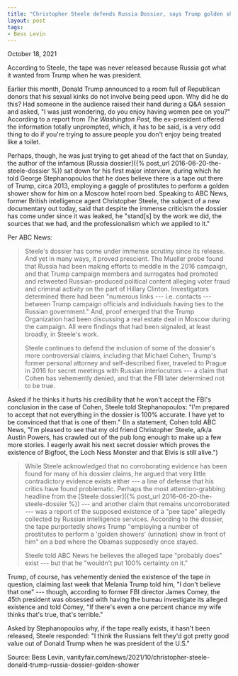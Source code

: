 ```yaml
---
title: "Christopher Steele defends Russia Dossier, says Trump golden shower tape 'probably does' exist"
layout: post
tags:
- Bess Levin
---
```


October 18, 2021

According to Steele, the tape was never released because Russia got what it wanted from Trump when he was president.

Earlier this month, Donald Trump announced to a room full of Republican donors that his sexual kinks do not involve being peed upon. Why did he do this? Had someone in the audience raised their hand during a Q&A session and asked, "I was just wondering, do you enjoy having women pee on you?" According to a report from *The Washington Post,* the ex-president offered the information totally unprompted, which, it has to be said, is a very odd thing to do if you're trying to assure people you don't enjoy being treated like a toilet.

Perhaps, though, he was just trying to get ahead of the fact that on Sunday, the author of the infamous [Russia dossier]({% post_url 2016-06-20-the-steele-dossier %}) sat down for his first major interview, during which he told George Stephanopoulos that he does believe there is a tape out there of Trump, circa 2013, employing a gaggle of prostitutes to perform a golden shower show for him on a Moscow hotel room bed. Speaking to ABC News, former British intelligence agent Christopher Steele, the subject of a new documentary out today, said that despite the immense criticism the dossier has come under since it was leaked, he "stand[s] by the work we did, the sources that we had, and the professionalism which we applied to it."

Per ABC News:

> Steele's dossier has come under immense scrutiny since its release. And yet in many ways, it proved prescient. The Mueller probe found that Russia had been making efforts to meddle in the 2016 campaign, and that Trump campaign members and surrogates had promoted and retweeted Russian-produced political content alleging voter fraud and criminal activity on the part of Hillary Clinton. Investigators determined there had been "numerous links --- i.e. contacts --- between Trump campaign officials and individuals having ties to the Russian government." And, proof emerged that the Trump Organization had been discussing a real estate deal in Moscow during the campaign. All were findings that had been signaled, at least broadly, in Steele's work.
>
> Steele continues to defend the inclusion of some of the dossier's more controversial claims, including that Michael Cohen, Trump's former personal attorney and self-described fixer, traveled to Prague in 2016 for secret meetings with Russian interlocutors --- a claim that Cohen has vehemently denied, and that the FBI later determined not to be true.

Asked if he thinks it hurts his credibility that he won't accept the FBI's conclusion in the case of Cohen, Steele told Stephanopoulos: "I'm prepared to accept that not everything in the dossier is 100% accurate. I have yet to be convinced that that is one of them." (In a statement, Cohen told ABC News, "I'm pleased to see that my old friend Christopher Steele, a/k/a Austin Powers, has crawled out of the pub long enough to make up a few more stories. I eagerly await his next secret dossier which proves the existence of Bigfoot, the Loch Ness Monster and that Elvis is still alive.")

> While Steele acknowledged that no corroborating evidence has been found for many of his dossier claims, he argued that very little contradictory evidence exists either --- a line of defense that his critics have found problematic. Perhaps the most attention-grabbing headline from the [Steele dossier]({% post_url 2016-06-20-the-steele-dossier %}) --- and another claim that remains uncorroborated --- was a report of the supposed existence of a "pee tape" allegedly collected by Russian intelligence services. According to the dossier, the tape purportedly shows Trump "employing a number of prostitutes to perform a 'golden showers' (urination) show in front of him" on a bed where the Obamas supposedly once stayed.
>
> Steele told ABC News he believes the alleged tape "probably does" exist --- but that he "wouldn't put 100% certainty on it."

Trump, of course, has vehemently denied the existence of the tape in question, claiming last week that Melania Trump told him, "I don't believe that one" --- though, according to former FBI director James Comey, the 45th president was obsessed with having the bureau investigate its alleged existence and told Comey, "If there's even a one percent chance my wife thinks that's true, that's terrible."

Asked by Stephanopoulos why, if the tape really exists, it hasn't been released, Steele responded: "I think the Russians felt they'd got pretty good value out of Donald Trump when he was president of the U.S."

Source: Bess Levin, vanityfair.com/news/2021/10/christopher-steele-donald-trump-russia-dossier-golden-shower
